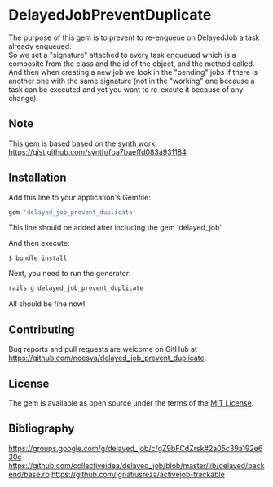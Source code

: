 # DelayedJobPreventDuplicate

The purpose of this gem is to prevent to re-enqueue on DelayedJob a task already enqueued.  
So we set a "signature" attached to every task enqueued which is a composite from the class and the id of the object, and the method called.  
And then when creating a new job we look in the "pending" jobs if there is another one with the same signature (not in the "working" one because a task can be executed and yet you want to re-excute it because of any change). 

## Note

This gem is based based on the [synth](https://github.com/synth) work: https://gist.github.com/synth/fba7baeffd083a931184

## Installation

Add this line to your application's Gemfile:

```ruby
gem 'delayed_job_prevent_duplicate'
```

This line should be added after including the gem 'delayed_job'

And then execute:

    $ bundle install

Next, you need to run the generator: 

```ruby
rails g delayed_job_prevent_duplicate
```
  
All should be fine now!  


## Contributing

Bug reports and pull requests are welcome on GitHub at https://github.com/noesya/delayed_job_prevent_duplicate.

## License

The gem is available as open source under the terms of the [MIT License](https://opensource.org/licenses/MIT).

## Bibliography

https://groups.google.com/g/delayed_job/c/gZ9bFCdZrsk#2a05c39a192e630c
https://github.com/collectiveidea/delayed_job/blob/master/lib/delayed/backend/base.rb
https://github.com/ignatiusreza/activejob-trackable